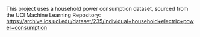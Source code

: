 This project uses a household power consumption dataset, sourced from the UCI Machine Learning Repository:
https://archive.ics.uci.edu/dataset/235/individual+household+electric+power+consumption
